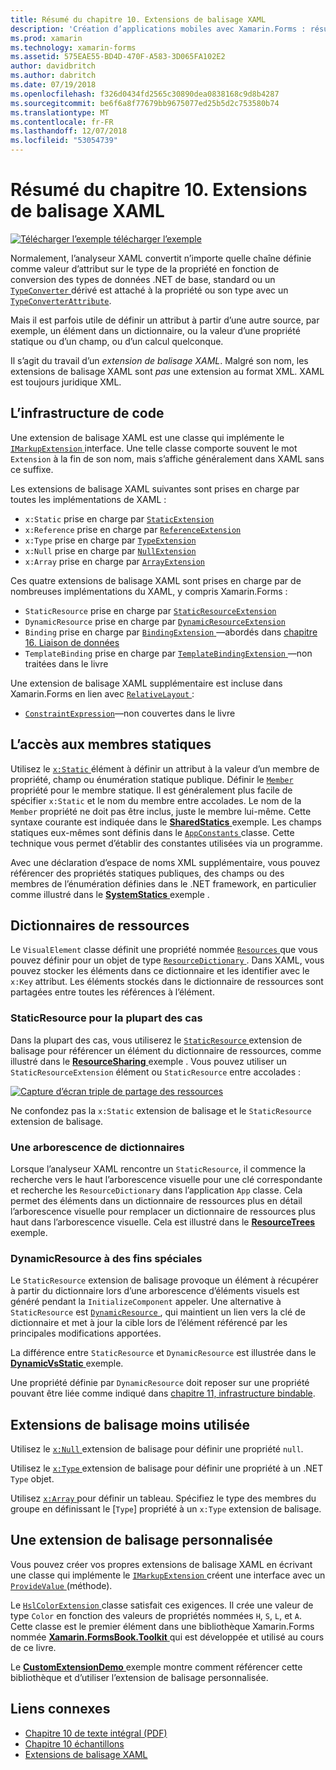 ```yaml
---
title: Résumé du chapitre 10. Extensions de balisage XAML
description: 'Création d’applications mobiles avec Xamarin.Forms : résumé du chapitre 10. Extensions de balisage XAML'
ms.prod: xamarin
ms.technology: xamarin-forms
ms.assetid: 575EAE55-BD4D-470F-A583-3D065FA102E2
author: davidbritch
ms.author: dabritch
ms.date: 07/19/2018
ms.openlocfilehash: f326d0434fd2565c30890dea0838168c9d8b4287
ms.sourcegitcommit: be6f6a8f77679bb9675077ed25b5d2c753580b74
ms.translationtype: MT
ms.contentlocale: fr-FR
ms.lasthandoff: 12/07/2018
ms.locfileid: "53054739"
---
```

# <a name="summary-of-chapter-10-xaml-markup-extensions"></a>Résumé du chapitre 10. Extensions de balisage XAML

[![Télécharger l’exemple](~/media/shared/download.png) télécharger l’exemple](https://github.com/xamarin/xamarin-forms-book-samples/tree/master/Chapter10)

Normalement, l’analyseur XAML convertit n’importe quelle chaîne définie comme valeur d’attribut sur le type de la propriété en fonction de conversion des types de données .NET de base, standard ou un [ `TypeConverter` ](xref:Xamarin.Forms.TypeConverter) dérivé est attaché à la propriété ou son type avec un [`TypeConverterAttribute`](xref:Xamarin.Forms.TypeConverterAttribute).

Mais il est parfois utile de définir un attribut à partir d’une autre source, par exemple, un élément dans un dictionnaire, ou la valeur d’une propriété statique ou d’un champ, ou d’un calcul quelconque.

Il s’agit du travail d’un *extension de balisage XAML*. Malgré son nom, les extensions de balisage XAML sont *pas* une extension au format XML. XAML est toujours juridique XML.

## <a name="the-code-infrastructure"></a>L’infrastructure de code

Une extension de balisage XAML est une classe qui implémente le [ `IMarkupExtension` ](xref:Xamarin.Forms.Xaml.IMarkupExtension) interface. Une telle classe comporte souvent le mot `Extension` à la fin de son nom, mais s’affiche généralement dans XAML sans ce suffixe.

Les extensions de balisage XAML suivantes sont prises en charge par toutes les implémentations de XAML :

- `x:Static` prise en charge par [`StaticExtension`](xref:Xamarin.Forms.Xaml.StaticExtension)
- `x:Reference` prise en charge par [`ReferenceExtension`](xref:Xamarin.Forms.Xaml.ReferenceExtension)
- `x:Type` prise en charge par [`TypeExtension`](xref:Xamarin.Forms.Xaml.TypeExtension)
- `x:Null` prise en charge par [`NullExtension`](xref:Xamarin.Forms.Xaml.NullExtension)
- `x:Array` prise en charge par [`ArrayExtension`](xref:Xamarin.Forms.Xaml.ArrayExtension)

Ces quatre extensions de balisage XAML sont prises en charge par de nombreuses implémentations du XAML, y compris Xamarin.Forms :

- `StaticResource` prise en charge par [`StaticResourceExtension`](xref:Xamarin.Forms.Xaml.StaticResourceExtension)
- `DynamicResource` prise en charge par [`DynamicResourceExtension`](xref:Xamarin.Forms.Xaml.DynamicResourceExtension)
- `Binding` prise en charge par [ `BindingExtension` ](xref:Xamarin.Forms.Xaml.BindingExtension) &mdash;abordés dans [chapitre 16. Liaison de données](#chapter16)
- `TemplateBinding` prise en charge par [ `TemplateBindingExtension` ](xref:Xamarin.Forms.Xaml.TemplateBindingExtension) &mdash;non traitées dans le livre

Une extension de balisage XAML supplémentaire est incluse dans Xamarin.Forms en lien avec [ `RelativeLayout` ](xref:Xamarin.Forms.RelativeLayout):

- [`ConstraintExpression`](xref:Xamarin.Forms.ConstraintExpression)&mdash;non couvertes dans le livre

## <a name="accessing-static-members"></a>L’accès aux membres statiques

Utilisez le [ `x:Static` ](xref:Xamarin.Forms.Xaml.StaticExtension) élément à définir un attribut à la valeur d’un membre de propriété, champ ou énumération statique publique. Définir le [ `Member` ](xref:Xamarin.Forms.Xaml.StaticExtension.Member) propriété pour le membre statique. Il est généralement plus facile de spécifier `x:Static` et le nom du membre entre accolades. Le nom de la `Member` propriété ne doit pas être inclus, juste le membre lui-même. Cette syntaxe courante est indiquée dans le [ **SharedStatics** ](https://github.com/xamarin/xamarin-forms-book-samples/tree/master/Chapter10/SharedStatics) exemple. Les champs statiques eux-mêmes sont définis dans le [ `AppConstants` ](https://github.com/xamarin/xamarin-forms-book-samples/blob/master/Chapter10/SharedStatics/SharedStatics/SharedStatics/AppConstants.cs) classe. Cette technique vous permet d’établir des constantes utilisées via un programme.

Avec une déclaration d’espace de noms XML supplémentaire, vous pouvez référencer des propriétés statiques publiques, des champs ou des membres de l’énumération définies dans le .NET framework, en particulier comme illustré dans le [ **SystemStatics** ](https://github.com/xamarin/xamarin-forms-book-samples/tree/master/Chapter10/SystemStatics) exemple .

## <a name="resource-dictionaries"></a>Dictionnaires de ressources

Le `VisualElement` classe définit une propriété nommée [ `Resources` ](xref:Xamarin.Forms.VisualElement.Resources) que vous pouvez définir pour un objet de type [ `ResourceDictionary` ](xref:Xamarin.Forms.ResourceDictionary). Dans XAML, vous pouvez stocker les éléments dans ce dictionnaire et les identifier avec le `x:Key` attribut. Les éléments stockés dans le dictionnaire de ressources sont partagées entre toutes les références à l’élément.

### <a name="staticresource-for-most-purposes"></a>StaticResource pour la plupart des cas

Dans la plupart des cas, vous utiliserez le [ `StaticResource` ](xref:Xamarin.Forms.Xaml.StaticResourceExtension) extension de balisage pour référencer un élément du dictionnaire de ressources, comme illustré dans le [ **ResourceSharing** ](https://github.com/xamarin/xamarin-forms-book-samples/tree/master/Chapter10/ResourceSharing) exemple . Vous pouvez utiliser un `StaticResourceExtension` élément ou `StaticResource` entre accolades :

[![Capture d’écran triple de partage des ressources](images/ch10fg03-small.png "partage des ressources")](images/ch10fg03-large.png#lightbox "partage des ressources")

Ne confondez pas la `x:Static` extension de balisage et le `StaticResource` extension de balisage.

### <a name="a-tree-of-dictionaries"></a>Une arborescence de dictionnaires

Lorsque l’analyseur XAML rencontre un `StaticResource`, il commence la recherche vers le haut l’arborescence visuelle pour une clé correspondante et recherche les `ResourceDictionary` dans l’application `App` classe. Cela permet des éléments dans un dictionnaire de ressources plus en détail l’arborescence visuelle pour remplacer un dictionnaire de ressources plus haut dans l’arborescence visuelle. Cela est illustré dans le [ **ResourceTrees** ](https://github.com/xamarin/xamarin-forms-book-samples/tree/master/Chapter10/ResourceTrees) exemple.

### <a name="dynamicresource-for-special-purposes"></a>DynamicResource à des fins spéciales

Le `StaticResource` extension de balisage provoque un élément à récupérer à partir du dictionnaire lors d’une arborescence d’éléments visuels est généré pendant la `InitializeComponent` appeler. Une alternative à `StaticResource` est [ `DynamicResource` ](xref:Xamarin.Forms.Xaml.DynamicResourceExtension), qui maintient un lien vers la clé de dictionnaire et met à jour la cible lors de l’élément référencé par les principales modifications apportées.

La différence entre `StaticResource` et `DynamicResource` est illustrée dans le [ **DynamicVsStatic** ](https://github.com/xamarin/xamarin-forms-book-samples/tree/master/Chapter10/DynamicVsStatic) exemple.

Une propriété définie par `DynamicResource` doit reposer sur une propriété pouvant être liée comme indiqué dans [chapitre 11, infrastructure bindable](chapter11.md).

## <a name="lesser-used-markup-extensions"></a>Extensions de balisage moins utilisée

Utilisez le [ `x:Null` ](xref:Xamarin.Forms.Xaml.NullExtension) extension de balisage pour définir une propriété `null`.

Utilisez le [ `x:Type` ](xref:Xamarin.Forms.Xaml.TypeExtension) extension de balisage pour définir une propriété à un .NET `Type` objet.

Utilisez [ `x:Array` ](xref:Xamarin.Forms.Xaml.ArrayExtension) pour définir un tableau. Spécifiez le type des membres du groupe en définissant le [`Type`] propriété à un `x:Type` extension de balisage.

## <a name="a-custom-markup-extension"></a>Une extension de balisage personnalisée

Vous pouvez créer vos propres extensions de balisage XAML en écrivant une classe qui implémente le [ `IMarkupExtension` ](xref:Xamarin.Forms.Xaml.IMarkupExtension) créent une interface avec un [ `ProvideValue` ](xref:Xamarin.Forms.Xaml.IMarkupExtension.ProvideValue(System.IServiceProvider)) (méthode).

Le [ `HslColorExtension` ](https://github.com/xamarin/xamarin-forms-book-samples/blob/master/Libraries/Xamarin.FormsBook.Toolkit/Xamarin.FormsBook.Toolkit/HslColorExtension.cs) classe satisfait ces exigences. Il crée une valeur de type `Color` en fonction des valeurs de propriétés nommées `H`, `S`, `L`, et `A`. Cette classe est le premier élément dans une bibliothèque Xamarin.Forms nommée [ **Xamarin.FormsBook.Toolkit** ](https://github.com/xamarin/xamarin-forms-book-samples/tree/master/Libraries/Xamarin.FormsBook.Toolkit) qui est développée et utilisé au cours de ce livre.

Le [ **CustomExtensionDemo** ](https://github.com/xamarin/xamarin-forms-book-samples/tree/master/Chapter10/CustomExtensionDemo) exemple montre comment référencer cette bibliothèque et d’utiliser l’extension de balisage personnalisée.

## <a name="related-links"></a>Liens connexes

- [Chapitre 10 de texte intégral (PDF)](https://download.xamarin.com/developer/xamarin-forms-book/XamarinFormsBook-Ch10-Apr2016.pdf)
- [Chapitre 10 échantillons](https://github.com/xamarin/xamarin-forms-book-samples/tree/master/Chapter10)
- [Extensions de balisage XAML](~/xamarin-forms/xaml/markup-extensions/index.md)
